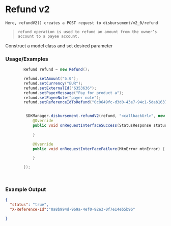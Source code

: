 
# Refund v2 

`Here, refundV2() creates a POST request to disbursement/v2_0/refund`

> `refund operation is used to refund an amount from the owner’s account to a payee account.`

Construct a model class and set desired parameter

### Usage/Examples

```java
        Refund refund = new Refund();

        refund.setAmount("5.0");
        refund.setCurrency("EUR");
        refund.setExternalId("6353636");
        refund.setPayerMessage("Pay for product a");
        refund.setPayeeNote("payer note");
        refund.setReferenceIdToRefund("0c0649fc-d3d0-43e7-94c1-5dab1637098a");
```

```java

         SDKManager.disbursement.refundV2(refund, "<callbackUrl>", new RequestInterface() {
            @Override
            public void onRequestInterfaceSuccess(StatusResponse statusResponse) {
           
            }

            @Override
            public void onRequestInterFaceFailure(MtnError mtnError) {

            }

        });

     
```


### Example Output

```json
{
  "status": "true",
  "X-Reference-Id":"0a8b994d-969a-4ef0-92e3-0f7e14eb5b96"

}
```


